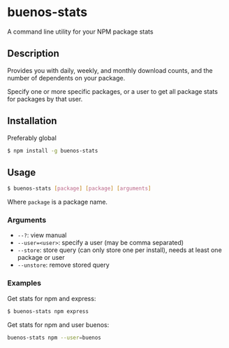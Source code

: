 # buenos-stats

A command line utility for your NPM package stats

## Description

Provides you with daily, weekly, and monthly download counts, and the number of dependents on your package.

Specify one or more specific packages, or a user to get all package stats for packages by that user.

## Installation

Preferably global

```bash
$ npm install -g buenos-stats
```

## Usage

```bash
$ buenos-stats [package] [package] [arguments]
```

Where `package` is a package name.

### Arguments

- `--?`: view manual
- `--user=<user>`: specify a user (may be comma separated)
- `--store`: store query (can only store one per install), needs at least one package or user
- `--unstore`: remove stored query

### Examples

Get stats for npm and express:

```bash
$ buenos-stats npm express
```

Get stats for npm and user buenos:

```bash
buenos-stats npm --user=buenos
```

